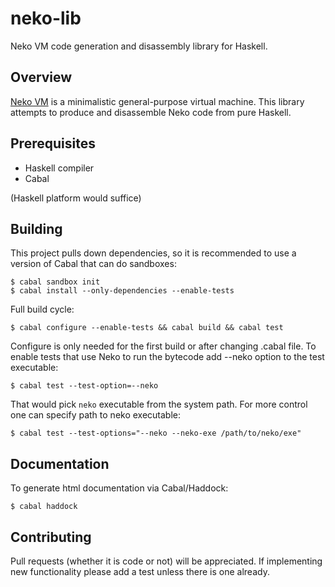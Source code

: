 neko-lib
========
Neko VM code generation and disassembly library for Haskell.

## Overview

[Neko VM](nekovm.org) is a minimalistic general-purpose virtual machine. This
library attempts to produce and disassemble Neko code from pure Haskell.

## Prerequisites

- Haskell compiler
- Cabal

(Haskell platform would suffice)

## Building

This project pulls down dependencies, so it is recommended to use a version of
Cabal that can do sandboxes:

```
$ cabal sandbox init
$ cabal install --only-dependencies --enable-tests
```
Full build cycle:

```
$ cabal configure --enable-tests && cabal build && cabal test
```

Configure is only needed for the first build or after changing .cabal file. To
enable tests that use Neko to run the bytecode add --neko option to the test
executable:

```
$ cabal test --test-option=--neko
```

That would pick `neko` executable from the system path. For more control one
can specify path to neko executable:

```
$ cabal test --test-options="--neko --neko-exe /path/to/neko/exe"
```

## Documentation

To generate html documentation via Cabal/Haddock:

```
$ cabal haddock
```

## Contributing

Pull requests (whether it is code or not) will be appreciated. If implementing
new functionality please add a test unless there is one already.

